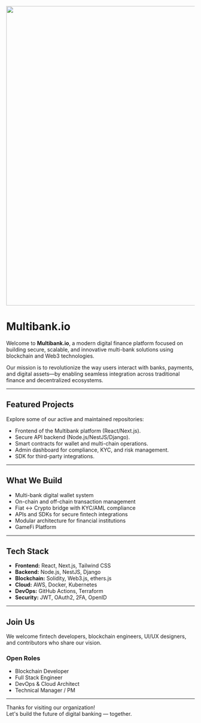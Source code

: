 <p align="center">
  <img src="https://github.com/Multibank-IO/.github/blob/33ef22904718042e7b9a84ba46eac13ec225eb89/profile/assets/banner.jpeg" width="800"/>
</p>


# Multibank.io

Welcome to **Multibank.io**, a modern digital finance platform focused on building secure, scalable, and innovative multi-bank solutions using blockchain and Web3 technologies.

Our mission is to revolutionize the way users interact with banks, payments, and digital assets—by enabling seamless integration across traditional finance and decentralized ecosystems.

---

## Featured Projects

Explore some of our active and maintained repositories:

- Frontend of the Multibank platform (React/Next.js).
- Secure API backend (Node.js/NestJS/Django).
- Smart contracts for wallet and multi-chain operations.
- Admin dashboard for compliance, KYC, and risk management.
- SDK for third-party integrations.

---

## What We Build

- Multi-bank digital wallet system
- On-chain and off-chain transaction management
- Fiat ↔ Crypto bridge with KYC/AML compliance
- APIs and SDKs for secure fintech integrations
- Modular architecture for financial institutions
- GameFi Platform

---

## Tech Stack

- **Frontend:** React, Next.js, Tailwind CSS
- **Backend:** Node.js, NestJS, Django
- **Blockchain:** Solidity, Web3.js, ethers.js
- **Cloud:** AWS, Docker, Kubernetes
- **DevOps:** GitHub Actions, Terraform
- **Security:** JWT, OAuth2, 2FA, OpenID

---

## Join Us

We welcome fintech developers, blockchain engineers, UI/UX designers, and contributors who share our vision.

### Open Roles
- Blockchain Developer
- Full Stack Engineer
- DevOps & Cloud Architect
- Technical Manager / PM

---

Thanks for visiting our organization!  
Let's build the future of digital banking — together.
